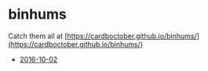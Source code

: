 # binhums

Catch them all at [https://cardboctober.github.io/binhums/](https://cardboctober.github.io/binhums/)

- [2016-10-02](2016-10-02)
